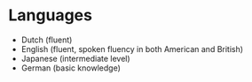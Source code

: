 # Languages

<ul>
  <li>Dutch (fluent)</li>
  <li>English (fluent, spoken fluency in both American and British)</li>
  <li>Japanese (intermediate level)</li>
  <li>German (basic knowledge)</li>
</ul>
